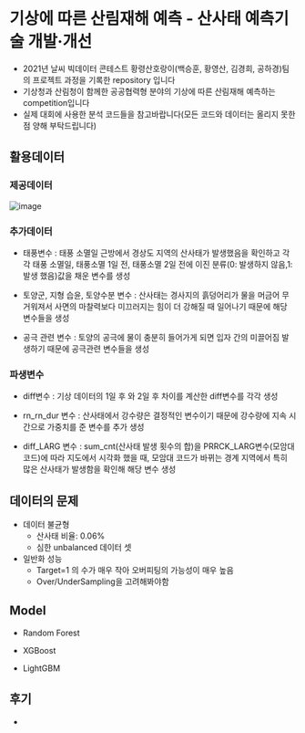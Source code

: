 # 기상에 따른 산림재해 예측 - 산사태 예측기술 개발·개선

 * 2021년 날씨 빅데이터 콘테스트 황령산호랑이(백승훈, 황영산, 김경희, 공하경)팀의 프로젝트 과정을 기록한 repository 입니다
 * 기상청과 산림청이 함께한 공공협력형 분야의 기상에 따른 산림재해 예측하는 competition입니다
 * 실제 대회에 사용한 분석 코드들을 참고바랍니다(모든 코드와 데이터는 올리지 못한점 양해 부탁드립니다)

## 활용데이터 

### 제공데이터
![image](https://user-images.githubusercontent.com/67913569/131528549-338b0d6e-8ca8-411c-9cd5-06de6f39aade.png)

### 추가데이터
- 태풍변수 : 태풍 소멸일 근방에서 경상도 지역의 산사태가 발생했음을 확인하고 각각 태풍 소멸일, 태풍소멸 1일 전, 태풍소멸 2일 전에 이진 분류(0: 발생하지 않음,1: 발생 했음)값을 채운 변수를 생성

- 토양군, 지형 습윤, 토양수분 변수 : 산사태는 경사지의 흙덩어리가 물을 머금어 무거워져서 사면의 마찰력보다 미끄러지는 힘이 더 강해질 때 일어나기 때문에 해당 변수들을 생성

- 공극 관련 변수 : 토양의 공극에 물이 충분히 들어가게 되면 입자 간의 미끌어짐 발생하기 때문에 공극관련 변수들을 생성
  
### 파생변수
- diff변수 : 기상 데이터의 1일 후 와 2일 후 차이를 계산한 diff변수를 각각 생성

- rn_rn_dur 변수 : 산사태에서 강수량은 결정적인 변수이기 때문에 강수량에 지속 시간으로 가중치를 준 변수를 추가 생성

- diff_LARG 변수 : sum_cnt(산사태 발생 횟수의 합)을 PRRCK_LARG변수(모암대 코드)에 따라 지도에서 시각화 했을 때, 모암대 코드가 바뀌는 경계 지역에서 특히 많은 산사태가 발생함을 확인해 해당 변수 생성

## 데이터의 문제
- 데이터 불균형
  - 산사태 비율: 0.06%
  - 심한 unbalanced 데이터 셋
- 일반화 성능
  - Target=1 의 수가 매우 작아 오버피팅의 가능성이 매우 높음
  - Over/UnderSampling을 고려해봐야함

## Model
- Random Forest
    
- XGBoost

- LightGBM

## 후기
- 

